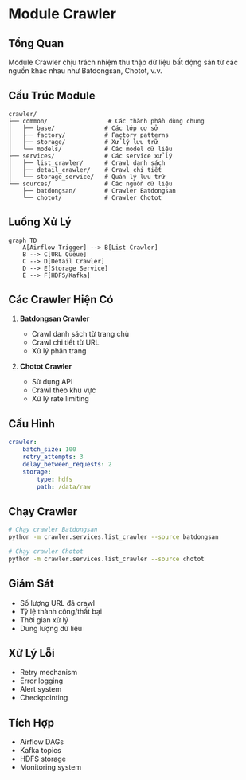 # Module Crawler

## Tổng Quan

Module Crawler chịu trách nhiệm thu thập dữ liệu bất động sản từ các nguồn khác nhau như Batdongsan, Chotot, v.v.

## Cấu Trúc Module

```
crawler/
├── common/                 # Các thành phần dùng chung
│   ├── base/              # Các lớp cơ sở
│   ├── factory/           # Factory patterns
│   ├── storage/           # Xử lý lưu trữ
│   └── models/            # Các model dữ liệu
├── services/              # Các service xử lý
│   ├── list_crawler/      # Crawl danh sách
│   ├── detail_crawler/    # Crawl chi tiết
│   └── storage_service/   # Quản lý lưu trữ
└── sources/               # Các nguồn dữ liệu
    ├── batdongsan/        # Crawler Batdongsan
    └── chotot/            # Crawler Chotot
```

## Luồng Xử Lý

```mermaid
graph TD
    A[Airflow Trigger] --> B[List Crawler]
    B --> C[URL Queue]
    C --> D[Detail Crawler]
    D --> E[Storage Service]
    E --> F[HDFS/Kafka]
```

## Các Crawler Hiện Có

1. **Batdongsan Crawler**

    - Crawl danh sách từ trang chủ
    - Crawl chi tiết từ URL
    - Xử lý phân trang

2. **Chotot Crawler**
    - Sử dụng API
    - Crawl theo khu vực
    - Xử lý rate limiting

## Cấu Hình

```yaml
crawler:
    batch_size: 100
    retry_attempts: 3
    delay_between_requests: 2
    storage:
        type: hdfs
        path: /data/raw
```

## Chạy Crawler

```bash
# Chạy crawler Batdongsan
python -m crawler.services.list_crawler --source batdongsan

# Chạy crawler Chotot
python -m crawler.services.list_crawler --source chotot
```

## Giám Sát

-   Số lượng URL đã crawl
-   Tỷ lệ thành công/thất bại
-   Thời gian xử lý
-   Dung lượng dữ liệu

## Xử Lý Lỗi

-   Retry mechanism
-   Error logging
-   Alert system
-   Checkpointing

## Tích Hợp

-   Airflow DAGs
-   Kafka topics
-   HDFS storage
-   Monitoring system
